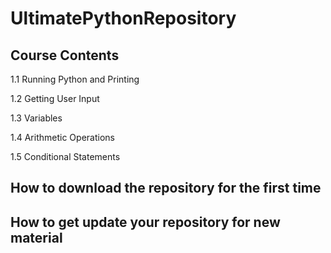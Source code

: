 # UltimatePythonRepository

## Course Contents

1.1 Running Python and Printing

1.2 Getting User Input

1.3 Variables

1.4 Arithmetic Operations

1.5 Conditional Statements

## How to download the repository for the first time

## How to get update your repository for new material
